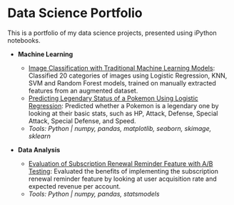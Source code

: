 # Data Science Portfolio

This is a portfolio of my data science projects, presented using iPython notebooks. 

- **Machine Learning**
  - [Image Classification with Traditional Machine Learning Models](https://github.com/jasperkan/data_science_portfolio/blob/master/Image%20Classification%20with%20Traditional%20ML%20Models/Image%20Classification%20with%20Traditional%20ML%20Models.ipynb): Classified 20 categories of images using Logistic Regression, KNN, SVM and Random Forest models, trained on manually extracted features from an augmented dataset.
  - [Predicting Legendary Status of a Pokemon Using Logistic Regression](https://github.com/jasperkan/data_science_portfolio/blob/master/Predicting%20Legendary%20Status%20of%20a%20Pokemon%20Using%20Logistic%20Regression/Predicting%20Legendary%20Status%20of%20a%20Pokemon%20Using%20Logistic%20Regression.ipynb): Predicted whether a Pokemon is a legendary one by looking at their basic stats, such as HP, Attack, Defense, Special Attack, Special Defense, and Speed.
  - *Tools: Python | numpy, pandas, matplotlib, seaborn, skimage, sklearn*
  
- **Data Analysis**
  - [Evaluation of Subscription Renewal Reminder Feature with A/B Testing](https://github.com/jasperkan/data_science_portfolio/blob/master/Evaluation%20of%20Subscription%20Renewal%20Reminder%20Feature%20with%20AB%20Testing/Evaluation%20of%20Subscription%20Renewal%20Reminder%20Feature%20with%20AB%20Testing.ipynb): Evaluated the benefits of implementing the subscription renewal reminder feature by looking at user acquisition rate and expected revenue per account.
   - *Tools: Python | numpy, pandas, statsmodels*
